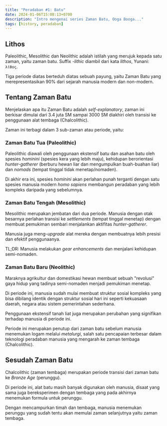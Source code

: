 ```yaml
---
title: "Peradaban #1: Batu"
date: 2024-01-06T15:08:13+0700
description: "Intro mengenai series Zaman Batu, Ooga Booga..."
tags: [history, peradaban]
---
```


## Lithos

Paleolithic, Mesolithic dan Neolithic adalah istilah yang merujuk kepada satu zaman, yaitu zaman batu. Suffix *-lithic* diambil dari kata *lithos*, Yunani: `λίθος`.

Tiga periode diatas berteduh diatas sebuah payung, yaitu Zaman Batu yang merepresentasikan 90% dari sejarah manusia modern dan non-modern.

## Tentang Zaman Batu

Menjelaskan apa itu Zaman Batu adalah *self-explanatory*, zaman ini berkisar dimulai dari 3.4 juta SM sampai 3000 SM diakhiri oleh transisi ke penggunaan alat tembaga (Chalcolithic).

Zaman ini terbagi dalam 3 sub-zaman atau periode, yaitu:

### Zaman Batu Tua (Paleolithic)

Paleolithic diawali oleh penggunaan ekstensif batu dan asahan batu oleh spesies *hominini* (spesies kera yang lebih maju), kehidupan berorientasi *hunter-gatherer* (berburu hewan liar dan mengumpulkan buah-buahan liar) dan *nomads* (tempat tinggal tidak menetap/nomaden).

Di akhir era ini, spesies *hominini* akan perlahan punah terganti dengan satu spesies manusia modern *homo sapiens* membangun peradaban yang lebih kompleks daripada yang sebelumnya.

### Zaman Batu Tengah (Mesolithic)

Mesolithic merupakan jembatan dari dua periode. Manusia dengan otak besarnya perlahan transisi ke *settlements* (tempat tinggal menetap) dengan membuat pemukiman sembari menjalankan aktifitas *hunter-gatherer*.

Manusia juga meng-*upgrade* alat mereka dengan membuatnya lebih presisi dan efektif penggunaanya.

TL;DR: Manusia melakukan *gear enhancements* dan menjalani kehidupan semi-nomaden.

### Zaman Batu Baru (Neolithic)

Maraknya agrikultur dan domestikasi hewan membuat sebuah "revolusi" gaya hidup yang tadinya semi-nomaden menjadi pemukiman menetap.

Di periode ini, manusia sudah mulai membuat struktur sosial kompleks yang bisa dibilang identik dengan struktur sosial hari ini seperti kekuasaan daerah, negara atau sistem pemerintahan sederhana.

Penggunaan ekstensif tanah liat juga merupakan perubahan yang signifikan terhadap manusia di periode ini.

Periode ini merupakan penutup dari zaman batu sebelum manusia menemukan logam melalui *metalurgi*, salah satu pencapaian terbesar dalam teknologi peradaban manusia yang mengarah ke zaman tembaga (Chalcolithic).

## Sesudah Zaman Batu

Chalcolithic (zaman tembaga) merupakan periode transisi dari zaman batu ke *Bronze Age* (perunggu).

Di periode ini, alat batu masih banyak digunakan oleh manusia, disaat yang sama juga bereksperimen dengan tembaga yang pada akhirnya menemukan formula untuk perunggu.

Dengan mencampurkan timah dan tembaga, manusia menemukan perunggu yang sudah tentu akan memulai zaman selanjutnya yaitu zaman tembaga.